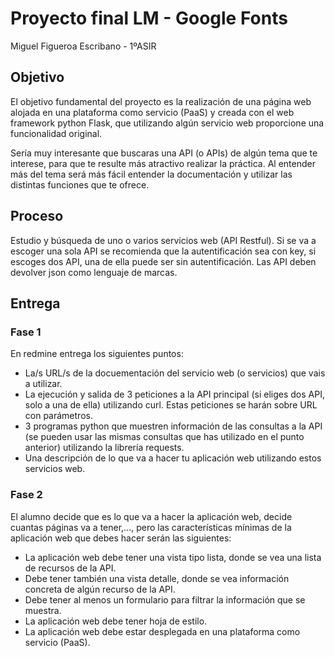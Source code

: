# Proyecto final LM - Google Fonts
Miguel Figueroa Escribano - 1ºASIR

## Objetivo

El objetivo fundamental del proyecto es la realización de una página web alojada en una plataforma como servicio (PaaS)  y creada con el web framework python Flask, que utilizando algún servicio web proporcione una funcionalidad original.

Sería muy interesante que buscaras una API (o APIs) de algún tema que te interese, para que te resulte más atractivo realizar la práctica. Al entender más del tema será más fácil entender la documentación y utilizar las distintas funciones que te ofrece.


## Proceso

Estudio y búsqueda de uno o varios servicios web (API Restful). Si se va a escoger una sola API se recomienda que la autentificación sea con key, si escoges dos API, una de ella puede ser sin autentificación. Las API deben devolver json como lenguaje de marcas.


## Entrega
### Fase 1

En redmine entrega los siguientes puntos:

- La/s URL/s de la docuementación del servicio web (o servicios) que vais a utilizar.
- La ejecución y salida de 3 peticiones a la API principal (si eliges dos API, solo a una de ella) utilizando curl. Estas peticiones se harán sobre URL con parámetros.
- 3 programas python que muestren información de las consultas a la API (se pueden usar las mismas consultas que has utilizado en el punto anterior) utilizando la librería requests. 
- Una descripción de lo que va a hacer tu aplicación web utilizando estos servicios web.

### Fase 2
El alumno decide que es lo que va a hacer la aplicación web, decide cuantas páginas va a tener,…, pero las características mínimas de la aplicación web que debes hacer serán las siguientes:

- La aplicación web debe tener una vista tipo lista, donde se vea una lista de recursos de la API.
- Debe tener también una vista detalle, donde se vea información concreta de algún recurso de la API.
- Debe tener al menos un formulario para filtrar la información que se muestra.
- La aplicación web debe tener hoja de estilo.
- La aplicación web debe estar desplegada en una plataforma como servicio (PaaS).

